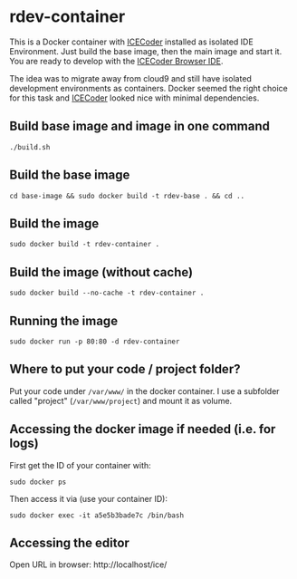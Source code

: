 # rdev-container
This is a Docker container with [ICECoder](https://icecoder.net/) installed as isolated IDE Environment.
Just build the base image, then the main image and start it.
You are ready to develop with the [ICECoder Browser IDE](https://icecoder.net/).

The idea was to migrate away from cloud9 and still have isolated development environments as containers.
Docker seemed the right choice for this task and [ICECoder](https://icecoder.net/) looked nice with minimal dependencies.

## Build base image and image in one command
    ./build.sh

## Build the base image
    cd base-image && sudo docker build -t rdev-base . && cd ..

## Build the image
    sudo docker build -t rdev-container .

## Build the image (without cache)
    sudo docker build --no-cache -t rdev-container .

## Running the image
    sudo docker run -p 80:80 -d rdev-container

## Where to put your code / project folder?
Put your code under `/var/www/` in the docker container.
I use a subfolder called "project" (`/var/www/project`) and mount it as volume.

## Accessing the docker image if needed (i.e. for logs)
First get the ID of your container with:

    sudo docker ps

Then access it via (use your container ID):

    sudo docker exec -it a5e5b3bade7c /bin/bash

## Accessing the editor
Open URL in browser: http://localhost/ice/
